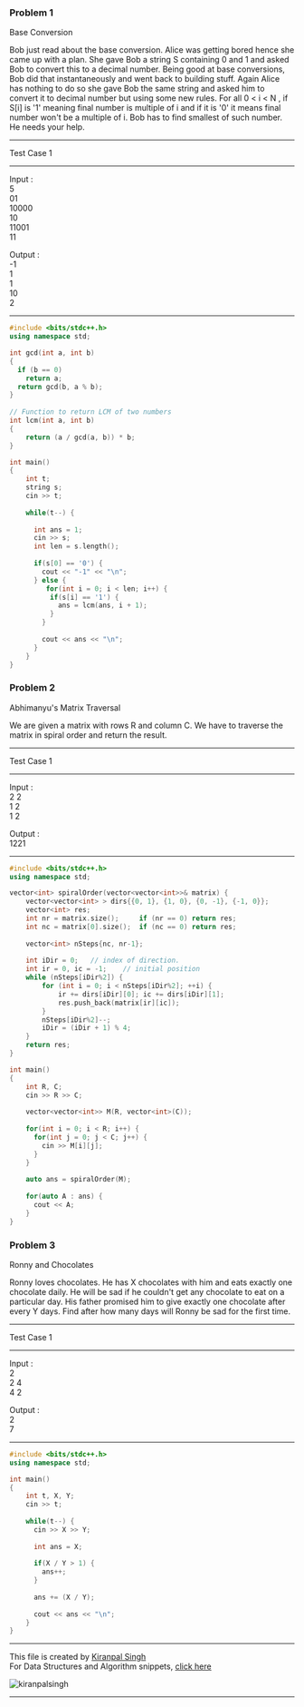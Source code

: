 ### Problem 1
Base Conversion   

Bob just read about the base conversion. Alice was getting bored hence she came up with a plan. She gave Bob a string S containing 0 and 1 and asked Bob to convert this to a decimal number. Being good at base conversions, Bob did that instantaneously and went back to building stuff. Again Alice has nothing to do so she gave Bob the same string and asked him to convert it to decimal number but using some new rules. For all 0 < i < N , if S[i] is '1' meaning final number is multiple of i and if it is '0' it means final number won't be a multiple of i. Bob has to find smallest of such number. He needs your help.  

**********************************************
Test Case 1      
**********************************************
Input :    
5    
01    
10000    
10     
11001    
11    

Output :   
-1      
1    
1    
10    
2    
**********************************************


```cpp
#include <bits/stdc++.h>
using namespace std;

int gcd(int a, int b)
{
  if (b == 0)
    return a;
  return gcd(b, a % b);
}
 
// Function to return LCM of two numbers
int lcm(int a, int b)
{
    return (a / gcd(a, b)) * b;
}

int main() 
{
    int t;
    string s;
    cin >> t;
    
    while(t--) {
      
      int ans = 1;
      cin >> s;
      int len = s.length();
      
      if(s[0] == '0') {
        cout << "-1" << "\n";
      } else {
         for(int i = 0; i < len; i++) {
          if(s[i] == '1') {
            ans = lcm(ans, i + 1);
          }
        }
        
        cout << ans << "\n"; 
      }
    }
}
```

### Problem 2
Abhimanyu's Matrix Traversal      

We are given a matrix with rows R and column C. We have to traverse the matrix in spiral order and return the result.   

**********************************************
Test Case 1      
**********************************************
Input :    
2 2   
1 2   
1 2   

Output :    
1221    
**********************************************


```cpp
#include <bits/stdc++.h>
using namespace std;

vector<int> spiralOrder(vector<vector<int>>& matrix) {
    vector<vector<int> > dirs{{0, 1}, {1, 0}, {0, -1}, {-1, 0}};
    vector<int> res;
    int nr = matrix.size();     if (nr == 0) return res;
    int nc = matrix[0].size();  if (nc == 0) return res;
    
    vector<int> nSteps{nc, nr-1};
    
    int iDir = 0;   // index of direction.
    int ir = 0, ic = -1;    // initial position
    while (nSteps[iDir%2]) {
        for (int i = 0; i < nSteps[iDir%2]; ++i) {
            ir += dirs[iDir][0]; ic += dirs[iDir][1];
            res.push_back(matrix[ir][ic]);
        }
        nSteps[iDir%2]--;
        iDir = (iDir + 1) % 4;
    }
    return res;
}

int main() 
{
    int R, C;
    cin >> R >> C;
    
    vector<vector<int>> M(R, vector<int>(C));
    
    for(int i = 0; i < R; i++) {
      for(int j = 0; j < C; j++) {
        cin >> M[i][j];
      }
    }
    
    auto ans = spiralOrder(M);
    
    for(auto A : ans) {
      cout << A;
    }
}
```

### Problem 3     
Ronny and Chocolates   

Ronny loves chocolates. He has X chocolates with him and eats exactly one chocolate daily. He will be sad if he couldn't get any chocolate to eat on a particular day. His father promised him to give exactly one chocolate after every Y days. Find after how many days will Ronny be sad for the first time.   

**********************************************
Test Case 1    
**********************************************
Input :    
2    
2 4   
4 2     

Output :    
2   
7   
**********************************************

```cpp
#include <bits/stdc++.h>
using namespace std;

int main() 
{
    int t, X, Y;
    cin >> t;
    
    while(t--) {
      cin >> X >> Y;
      
      int ans = X;
      
      if(X / Y > 1) {
        ans++;
      }
      
      ans += (X / Y);
      
      cout << ans << "\n";
    }
}
```


---
This file is created by [Kiranpal Singh](https://github.com/kiranpalsingh1806) <br>
For Data Structures and Algorithm snippets, [click here](https://github.com/kiranpalsingh1806/DSA-Code-Snippets) <br>
<p align="left"> <img src="https://komarev.com/ghpvc/?username=kiranpalsingh1806&label=Views&color=blue&style=plastic" alt="kiranpalsingh" /> </p>

---

